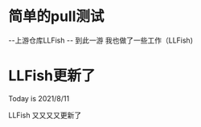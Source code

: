 # 简单的pull测试
--上游仓库LLFish
-- 到此一游 我也做了一些工作（LLFish)

# LLFish更新了

Today is 2021/8/11

LLFish 又又又又更新了

